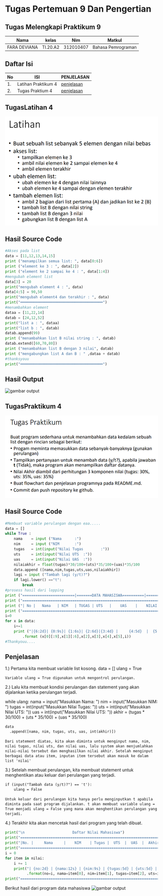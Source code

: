 # Tugas Pertemuan 9 Dan Pengertian
## Tugas Melengkapi Praktikum 9
| Nama | kelas | Nim | Matkul |
| -- | --- | ---- | ----------- |
| FARA DEVIANA | TI.20.A2 | 312010407 | Bahasa Pemrograman |
## Daftar Isi
| No | ISI | PENJELASAN | 
| -- | --- | ---------- | 
| 1. | Latihan Praktikum 4 | [penjelasan](#TugasLatihan-4) | 
| 2. | Tugas Praktium 4 | [penjelasan](#TugasPraktikum-4) | 

## TugasLatihan 4
![gambar output](isi%20foto/latihan4.png)

## Hasil Source Code
```python
#Akses pada list
data = [11,12,13,14,15]
print ("menampilkan semua list: ", data[0:6])
print ("element ke 3 : ", data[2])
print ("element ke 2 sampai ke 4 : ", data[1:4])
#mengubah element list
data[3] = 20
print("mengubah element 4 : ", data)
data[4:5] = 90,50
print("mengubah element4 dan terakhir : ", data)
print("══════════════════════════════════════")
#menambahkan element
dataa = [11,22,14]
datab = [24,12,52]
print("list a : ", dataa)
print("list b : ", datab)
datab.append(99)
print ("menambahkan list B nilai string : ", datab)
datab.extend([60,70,80])
print ("menambahkan list B dengan 3 nilai", datab)
print ("mengabungkan list A dan B : " ,dataa + datab)
#thanksyouu
print("══════════════════════════════════════")
```
## Hasil Output 
![gambar output](isi%20foto/hasil%20hasillatihan4.png)

## TugasPraktikum 4
![gambar output](isi%20foto/soalpraktikum4.png)

## Hasil Source Code
```python
#Membuat variable perulangan dengan eaa.....
data = []
while True : 
	nama	= input	("Nama 		:")
	nim		= input ("NIM 		:")
	tugas	= int(input("Nilai Tugas        :"))
	uts 	= int(input("Nilai UTS 	:"))
	uas 	= int(input("Nilai UAS 	:"))
	nilaiakhir = float(tugas)*30/100+(uts)*35/100+(uas)*35/100 
	data.append ([nama,nim,tugas,uts,uas,nilaiakhir])
	lagi = input ("Tambah lagi (y/t)?")
	if lagi.lower() =="t":
		break
#prosess hasil dari lopping
print ("========================|=======DATA MAHASISWA==========|==============================")
print ("=======================================================================================")
print ("| No |	 Nama 	| NIM 	| TUGAS | UTS 	|	 UAS 	|	 NILAI AKHIR 	|")
print ("=======================================================================================")
i=0
for x in data:
	i+=1
	print ("|{6:2d}| {0:9s}| {1:6s}| {2:6d}|{3:4d} |	 {4:5d}	 | 	{5:13.2f} 	|"\
		.format (x[0][:9],x[1][:6],x[2],x[3],x[4],x[5],i))
#Thankyouu....

```
## Penjelasan 


1.) Pertama kita membuat variable list kosong.
data = []
ulang = True

    Variable ulang = True digunakan untuk mengontrol perulangan.

2.) Lalu kita membuat kondisi perulangan dan statement yang akan dijalankan ketika perulangan terjadi.

while ulang:
    nama = input("Masukkan Nama: ")
    nim = input("Masukkan NIM: ")
    tugas = int(input("Masukkan Nilai Tugas: "))
    uts = int(input("Masukkan Nilai UTS: "))
    uas = int(input("Masukkan Nilai UTS: "))
    akhir = (tugas * 30/100) + (uts * 35/100) + (uas * 35/100)

  	data
	  .append([nama, nim, tugas, uts, uas, int(akhir)])

    Dari statement diatas, kita akan diminta untuk menginput nama, nim, nilai tugas, nilai uts, dan nilai uas, lalu system akan menjumlahkan nilai-nilai tersebut dan menghasilkan nilai akhir. Setelah menginput berbagai data atau item, inputan item tersebut akan masuk ke dalam list 'nilai'

3.) Setelah membuat perulangan, kita membuat statement untuk menghentikan atau keluar dari perulangan yang terjadi.

    if (input("Tambah data (y/t)?") == 't'):
        ulang = False

    Untuk keluar dari perulangan kita hanya perlu menginputkan t apabila diminta pada saat program dijalankan. t akan membuat variable ulang = True menjadi ulang = False yang mana akan menghentikan perulangan yang terjadi.

4.) Terakhir kita akan mencetak hasil dari program yang telah dibuat.

```python
print("\n                      Daftar Nilai Mahasiswa")
print("==================================================================")
print("|No. |     Nama     |    NIM    | Tugas |  UTS  |  UAS  |  Akhir |")
print("==================================================================")
i = 0
for item in nilai:
    i += 1
    print("| {no:2d} | {nama:12s} | {nim:9s} | {tugas:5d} | {uts:5d} | {uas:5d} | {akhir:6.2f} |"
          .format(no=i, nama=item[0], nim=item[1], tugas=item[2], uts=item[3], uas=item[4], akhir=item[5]))
print("==================================================================")
```
Berikut hasil dari program data mahasiswa 
![gambar output](isi%20foto/hasil%20hasilpraktikum4.png)








